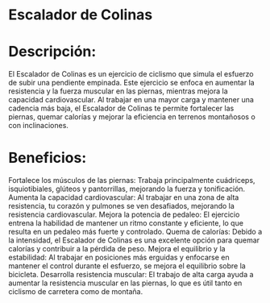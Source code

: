 # Escalador de Colinas

# Descripción:
El Escalador de Colinas es un ejercicio de ciclismo que simula el esfuerzo de subir una pendiente empinada. Este ejercicio se enfoca en aumentar la resistencia y la fuerza muscular en las piernas, mientras mejora la capacidad cardiovascular. Al trabajar en una mayor carga y mantener una cadencia más baja, el Escalador de Colinas te permite fortalecer las piernas, quemar calorías y mejorar la eficiencia en terrenos montañosos o con inclinaciones.

# Beneficios:

Fortalece los músculos de las piernas: Trabaja principalmente cuádriceps, isquiotibiales, glúteos y pantorrillas, mejorando la fuerza y tonificación.
Aumenta la capacidad cardiovascular: Al trabajar en una zona de alta resistencia, tu corazón y pulmones se ven desafiados, mejorando la resistencia cardiovascular.
Mejora la potencia de pedaleo: El ejercicio entrena la habilidad de mantener un ritmo constante y eficiente, lo que resulta en un pedaleo más fuerte y controlado.
Quema de calorías: Debido a la intensidad, el Escalador de Colinas es una excelente opción para quemar calorías y contribuir a la pérdida de peso.
Mejora el equilibrio y la estabilidad: Al trabajar en posiciones más erguidas y enfocarse en mantener el control durante el esfuerzo, se mejora el equilibrio sobre la bicicleta.
Desarrolla resistencia muscular: El trabajo de alta carga ayuda a aumentar la resistencia muscular en las piernas, lo que es útil tanto en ciclismo de carretera como de montaña.
